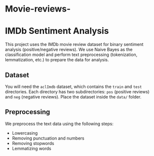 # Movie-reviews-
# IMDb Sentiment Analysis

This project uses the IMDb movie review dataset for binary sentiment analysis (positive/negative reviews). We use Naive Bayes as the classification model and perform text preprocessing (tokenization, lemmatization, etc.) to prepare the data for analysis.

## Dataset

You will need the `aclImdb` dataset, which contains the `train` and `test` directories. Each directory has two subdirectories: `pos` (positive reviews) and `neg` (negative reviews). Place the dataset inside the `data/` folder.

## Preprocessing

We preprocess the text data using the following steps:

- Lowercasing
- Removing punctuation and numbers
- Removing stopwords
- Lemmatizing words
